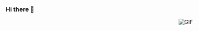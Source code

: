 ### Hi there 👋

  <img align="right" alt="GIF" src="https://media.giphy.com/media/836HiJc7pgzy8iNXCn/giphy.gif" />

 
 
 
